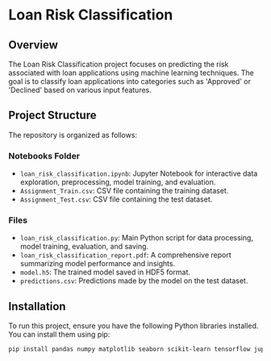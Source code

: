 # Loan Risk Classification

## Overview

The Loan Risk Classification project focuses on predicting the risk associated with loan applications using machine learning techniques. The goal is to classify loan applications into categories such as 'Approved' or 'Declined' based on various input features.

## Project Structure

The repository is organized as follows:

### Notebooks Folder

- `loan_risk_classification.ipynb`: Jupyter Notebook for interactive data exploration, preprocessing, model training, and evaluation.
- `Assignment_Train.csv`: CSV file containing the training dataset.
- `Assignment_Test.csv`: CSV file containing the test dataset.

### Files

- `loan_risk_classification.py`: Main Python script for data processing, model training, evaluation, and saving.
- `loan_risk_classification_report.pdf`: A comprehensive report summarizing model performance and insights.
- `model.h5`: The trained model saved in HDF5 format.
- `predictions.csv`: Predictions made by the model on the test dataset.

## Installation

To run this project, ensure you have the following Python libraries installed. You can install them using pip:

```bash
pip install pandas numpy matplotlib seaborn scikit-learn tensorflow jupyter
